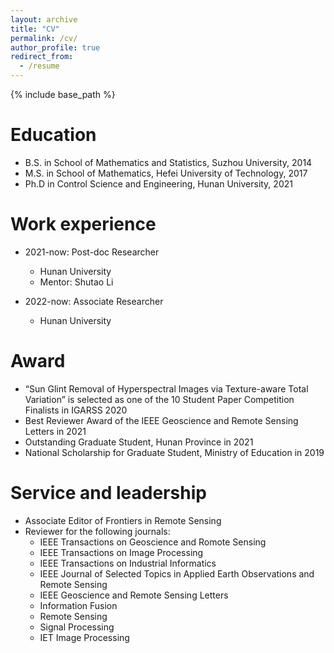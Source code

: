 ```yaml
---
layout: archive
title: "CV"
permalink: /cv/
author_profile: true
redirect_from:
  - /resume
---
```


{% include base_path %}

Education
======
* B.S. in School of Mathematics and Statistics, Suzhou University, 2014
* M.S. in School of Mathematics, Hefei University of Technology,   2017 
* Ph.D in Control Science and Engineering, Hunan University,       2021

Work experience
======
* 2021-now: Post-doc Researcher
  * Hunan University
  * Mentor: Shutao Li

* 2022-now: Associate Researcher
  * Hunan University
  
Award
======
* “Sun Glint Removal of Hyperspectral Images via Texture-aware Total Variation” is selected as one of the 10 Student Paper Competition Finalists in IGARSS 2020
* Best Reviewer Award of the IEEE Geoscience and Remote Sensing Letters in 2021
* Outstanding Graduate Student, Hunan Province in 2021
* National Scholarship for Graduate Student, Ministry of Education in 2019
  
Service and leadership
======
* Associate Editor of Frontiers in Remote Sensing 
* Reviewer for the following journals:
  * IEEE Transactions on Geoscience and Romote Sensing
  * IEEE Transactions on Image Processing
  * IEEE Transactions on Industrial Informatics
  * IEEE Journal of Selected Topics in Applied Earth Observations and Remote Sensing
  * IEEE Geoscience and Remote Sensing Letters
  * Information Fusion
  * Remote Sensing
  * Signal Processing
  * IET Image Processing
